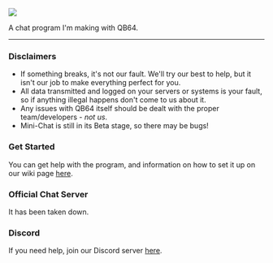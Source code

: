 ![](https://i.ibb.co/kyFgjpj/68747470733a2f2f692e7667792e6d652f496377456a732e706e67-1.png)

A chat program I'm making with QB64. 

------

### Disclaimers
* If something breaks, it's not our fault. We'll try our best to help, but it isn't our job to make everything perfect for you.
* All data transmitted and logged on your servers or systems is your fault, so if anything illegal happens don't come to us about it.
* Any issues with QB64 itself should be dealt with the proper team/developers - *not us*.
* Mini-Chat is still in its Beta stage, so there may be bugs!

### Get Started
You can get help with the program, and information on how to set it up on our wiki page [here](https://github.com/real2two/littlechat/wiki).

### Official Chat Server
It has been taken down.

### Discord
If you need help, join our Discord server [here](https://discord.gg/T3qS4Y4).
